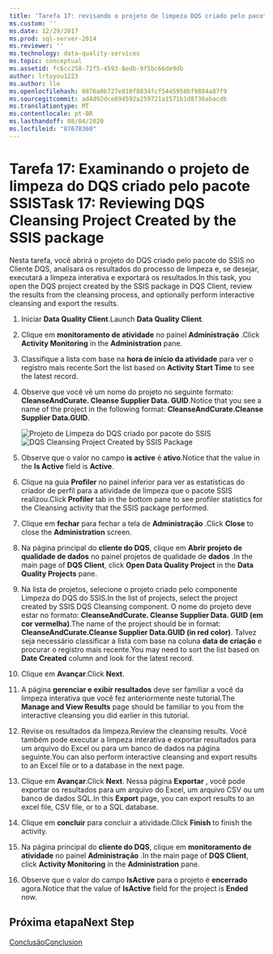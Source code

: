 ```yaml
---
title: 'Tarefa 17: revisando o projeto de limpeza DQS criado pelo pacote SSIS | Microsoft Docs'
ms.custom: ''
ms.date: 12/29/2017
ms.prod: sql-server-2014
ms.reviewer: ''
ms.technology: data-quality-services
ms.topic: conceptual
ms.assetid: fc6cc258-72f5-4593-8edb-9f5bc66de9db
author: lrtoyou1223
ms.author: lle
ms.openlocfilehash: 0876a0b727e810f8834fcf5445958bf9884a87f9
ms.sourcegitcommit: ad4d92dce894592a259721a1571b1d8736abacdb
ms.translationtype: MT
ms.contentlocale: pt-BR
ms.lasthandoff: 08/04/2020
ms.locfileid: "87678360"
---
```

# <a name="task-17-reviewing-dqs-cleansing-project-created-by-the-ssis-package"></a><span data-ttu-id="2b95c-102">Tarefa 17: Examinando o projeto de limpeza do DQS criado pelo pacote SSIS</span><span class="sxs-lookup"><span data-stu-id="2b95c-102">Task 17: Reviewing DQS Cleansing Project Created by the SSIS package</span></span>
  <span data-ttu-id="2b95c-103">Nesta tarefa, você abrirá o projeto do DQS criado pelo pacote do SSIS no Cliente DQS, analisará os resultados do processo de limpeza e, se desejar, executará a limpeza interativa e exportará os resultados.</span><span class="sxs-lookup"><span data-stu-id="2b95c-103">In this task, you open the DQS project created by the SSIS package in DQS Client, review the results from the cleansing process, and optionally perform interactive cleansing and export the results.</span></span>  
  
1.  <span data-ttu-id="2b95c-104">Iniciar **Data Quality Client**.</span><span class="sxs-lookup"><span data-stu-id="2b95c-104">Launch **Data Quality Client**.</span></span>  
  
2.  <span data-ttu-id="2b95c-105">Clique em **monitoramento de atividade** no painel **Administração** .</span><span class="sxs-lookup"><span data-stu-id="2b95c-105">Click **Activity Monitoring** in the **Administration** pane.</span></span>  
  
3.  <span data-ttu-id="2b95c-106">Classifique a lista com base na **hora de início da atividade** para ver o registro mais recente.</span><span class="sxs-lookup"><span data-stu-id="2b95c-106">Sort the list based on **Activity Start Time** to see the latest record.</span></span>  
  
4.  <span data-ttu-id="2b95c-107">Observe que você vê um nome do projeto no seguinte formato: **CleanseAndCurate. Cleanse Supplier Data. GUID**.</span><span class="sxs-lookup"><span data-stu-id="2b95c-107">Notice that you see a name of the project in the following format: **CleanseAndCurate.Cleanse Supplier Data.GUID**.</span></span>  
  
     <span data-ttu-id="2b95c-108">![Projeto de Limpeza do DQS criado por pacote do SSIS](../../2014/tutorials/media/et-reviewingdqscpcreatedbythessispackage.jpg "Projeto de Limpeza do DQS criado por pacote do SSIS")</span><span class="sxs-lookup"><span data-stu-id="2b95c-108">![DQS Cleansing Project Created by SSIS Package](../../2014/tutorials/media/et-reviewingdqscpcreatedbythessispackage.jpg "DQS Cleansing Project Created by SSIS Package")</span></span>  
  
5.  <span data-ttu-id="2b95c-109">Observe que o valor no campo **is active** é **ativo**.</span><span class="sxs-lookup"><span data-stu-id="2b95c-109">Notice that the value in the **Is Active** field is **Active**.</span></span>  
  
6.  <span data-ttu-id="2b95c-110">Clique na guia **Profiler** no painel inferior para ver as estatísticas do criador de perfil para a atividade de limpeza que o pacote SSIS realizou.</span><span class="sxs-lookup"><span data-stu-id="2b95c-110">Click **Profiler** tab in the bottom pane to see profiler statistics for the Cleansing activity that the SSIS package performed.</span></span>  
  
7.  <span data-ttu-id="2b95c-111">Clique em **fechar** para fechar a tela de **Administração** .</span><span class="sxs-lookup"><span data-stu-id="2b95c-111">Click **Close** to close the **Administration** screen.</span></span>  
  
8.  <span data-ttu-id="2b95c-112">Na página principal do **cliente do DQS**, clique em **Abrir projeto de qualidade de dados** no painel projetos de qualidade de **dados** .</span><span class="sxs-lookup"><span data-stu-id="2b95c-112">In the main page of **DQS Client**, click **Open Data Quality Project** in the **Data Quality Projects** pane.</span></span>  
  
9. <span data-ttu-id="2b95c-113">Na lista de projetos, selecione o projeto criado pelo componente Limpeza do DQS do SSIS.</span><span class="sxs-lookup"><span data-stu-id="2b95c-113">In the list of projects, select the project created by SSIS DQS Cleansing component.</span></span> <span data-ttu-id="2b95c-114">O nome do projeto deve estar no formato: **CleanseAndCurate. Cleanse Supplier Data. GUID (em cor vermelha)**.</span><span class="sxs-lookup"><span data-stu-id="2b95c-114">The name of the project should be in format:  **CleanseAndCurate.Cleanse Supplier Data.GUID (in red color)**.</span></span> <span data-ttu-id="2b95c-115">Talvez seja necessário classificar a lista com base na coluna **data de criação** e procurar o registro mais recente.</span><span class="sxs-lookup"><span data-stu-id="2b95c-115">You may need to sort the list based on **Date Created** column and look for the latest record.</span></span>  
  
10. <span data-ttu-id="2b95c-116">Clique em **Avançar**.</span><span class="sxs-lookup"><span data-stu-id="2b95c-116">Click **Next**.</span></span>  
  
11. <span data-ttu-id="2b95c-117">A página **gerenciar e exibir resultados** deve ser familiar a você da limpeza interativa que você fez anteriormente neste tutorial.</span><span class="sxs-lookup"><span data-stu-id="2b95c-117">The **Manage and View Results** page should be familiar to you from the interactive cleansing you did earlier in this tutorial.</span></span>  
  
12. <span data-ttu-id="2b95c-118">Revise os resultados da limpeza.</span><span class="sxs-lookup"><span data-stu-id="2b95c-118">Review the cleansing results.</span></span> <span data-ttu-id="2b95c-119">Você também pode executar a limpeza interativa e exportar resultados para um arquivo do Excel ou para um banco de dados na página seguinte.</span><span class="sxs-lookup"><span data-stu-id="2b95c-119">You can also perform interactive cleansing and export results to an Excel file or to a database in the next page.</span></span>  
  
13. <span data-ttu-id="2b95c-120">Clique em **Avançar**.</span><span class="sxs-lookup"><span data-stu-id="2b95c-120">Click **Next**.</span></span> <span data-ttu-id="2b95c-121">Nessa página **Exportar** , você pode exportar os resultados para um arquivo do Excel, um arquivo CSV ou um banco de dados SQL.</span><span class="sxs-lookup"><span data-stu-id="2b95c-121">In this **Export** page, you can export results to an excel file, CSV file, or to a SQL database.</span></span>  
  
14. <span data-ttu-id="2b95c-122">Clique em **concluir** para concluir a atividade.</span><span class="sxs-lookup"><span data-stu-id="2b95c-122">Click **Finish** to finish the activity.</span></span>  
  
15. <span data-ttu-id="2b95c-123">Na página principal do **cliente do DQS**, clique em **monitoramento de atividade** no painel **Administração** .</span><span class="sxs-lookup"><span data-stu-id="2b95c-123">In the main page of **DQS Client**, click **Activity Monitoring** in the **Administration** pane.</span></span>  
  
16. <span data-ttu-id="2b95c-124">Observe que o valor do campo **IsActive** para o projeto é **encerrado** agora.</span><span class="sxs-lookup"><span data-stu-id="2b95c-124">Notice that the value of **IsActive** field for the project is **Ended** now.</span></span>  
  
## <a name="next-step"></a><span data-ttu-id="2b95c-125">Próxima etapa</span><span class="sxs-lookup"><span data-stu-id="2b95c-125">Next Step</span></span>  
 [<span data-ttu-id="2b95c-126">Conclusão</span><span class="sxs-lookup"><span data-stu-id="2b95c-126">Conclusion</span></span>](../../2014/tutorials/conclusion.md)  
  
  
